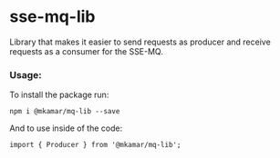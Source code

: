 # sse-mq-lib

Library that makes it easier to send requests as producer and receive requests as a consumer for the SSE-MQ.

### Usage:
To install the package run:
```
npm i @mkamar/mq-lib --save
```

And to use inside of the code:
```
import { Producer } from '@mkamar/mq-lib';
```

